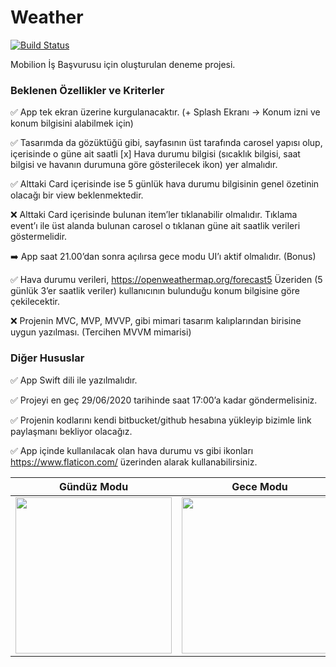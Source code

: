 # Weather

[![Build Status](https://travis-ci.com/oguzhanvarsak/Weather.svg?branch=master)](https://travis-ci.com/oguzhanvarsak/Weather)

Mobilion İş Başvurusu için oluşturulan deneme projesi.

### Beklenen Özellikler ve Kriterler
:white_check_mark: App tek ekran üzerine kurgulanacaktır. (+ Splash Ekranı -> Konum izni ve konum bilgisini alabilmek için)

:white_check_mark: Tasarımda da gözüktüğü gibi, sayfasının üst tarafında carosel yapısı olup, içerisinde o güne ait saatli [x] Hava durumu bilgisi (sıcaklık bilgisi, saat bilgisi ve havanın durumuna göre gösterilecek ikon) yer almalıdır.

:white_check_mark: Alttaki Card içerisinde ise 5 günlük hava durumu bilgisinin genel özetinin olacağı bir view beklenmektedir.

:x: Alttaki Card içerisinde bulunan item’ler tıklanabilir olmalıdır. Tıklama event’ı ile üst alanda bulunan carosel o tıklanan güne ait saatlik verileri göstermelidir.

:arrow_right: App saat 21.00’dan sonra açılırsa gece modu UI’ı aktif olmalıdır. (Bonus)

:white_check_mark: Hava durumu verileri, https://openweathermap.org/forecast5 Üzeriden (5 günlük 3’er saatlik veriler) kullanıcının bulunduğu konum bilgisine göre çekilecektir.

:x: Projenin MVC, MVP, MVVP, gibi mimari tasarım kalıplarından birisine uygun yazılması. (Tercihen MVVM mimarisi) 


### Diğer Hususlar
:white_check_mark: App Swift dili ile yazılmalıdır.

:white_check_mark: Projeyi en geç 29/06/2020 tarihinde saat 17:00’a kadar göndermelisiniz.

:white_check_mark: Projenin kodlarını kendi bitbucket/github hesabına yükleyip bizimle link paylaşmanı bekliyor olacağız.

:white_check_mark: App içinde kullanılacak olan hava durumu vs gibi ikonları https://www.flaticon.com/ üzerinden alarak kullanabilirsiniz.


Gündüz Modu | Gece Modu
------------ | -------------
<img src="https://i.imgur.com/Vr8THTZ.png" width="250"> | <img src="https://i.imgur.com/nkzWcK6.png" width="250">
